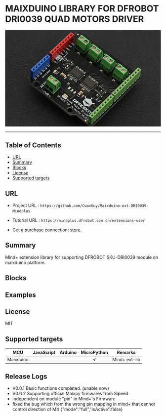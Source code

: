 # MAIXDUINO LIBRARY FOR DFROBOT DRI0039 QUAD MOTORS DRIVER 


![](./micropython/_images/featured.png)

---------------------------------------------------------

## Table of Contents

* [URL](#url)
* [Summary](#summary)
* [Blocks](#blocks)
* [License](#license)
* [Supported targets](#Supportedtargets)

## URL
* Project URL : ```https://github.com/CwavGuy/Maixduino-ext-DRI0039-Mindplus```

* Tutorial URL : ```https://mindplus.dfrobot.com.cn/extensions-user```

* Get a purchase connection: [store](https://www.dfrobot.com/).

## Summary
Mind+ extension library for supporting DFROBOT SKU-DRI0039 module on maixduino platform.

## Blocks





## Examples



## License

MIT

## Supported targets

MCU                | JavaScript    | Arduino   | MicroPython    | Remarks
------------------ | :----------: | :----------: | :---------: | -----
Maixduino        |             |              |       √      | Mind+ ext-lib


## Release Logs
* V0.0.1  Basic functions completed. (unable now)
* V0.0.2  Supporting official Maixpy firmwares from Sipeed 
*	independent on module "pin" in Mind+'s Firmware
*	fixed the bug which from the wrong pin mapping in mind+ that cannot control direction of M4 
{"mode":"full","isActive":false}
